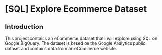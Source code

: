 # [SQL] Explore Ecommerce Dataset
## Introduction
This project contains an eCommerce dataset that I will explore using SQL on Google BigQuery. The dataset is based on the Google Analytics public dataset and contains data from an eCommerce website.
